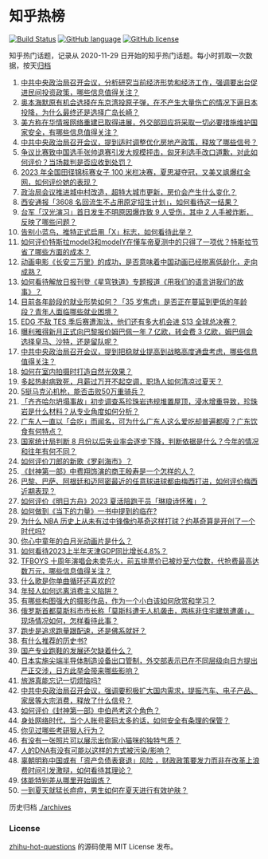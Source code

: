 # 知乎热榜
[![Build Status](https://github.com/ToWeLong/zhihu-hot-questions/workflows/CI/badge.svg)](https://github.com/ToWeLong/zhihu-hot-questions/actions)
[![GitHub language](https://img.shields.io/badge/language-golang-orange.svg)](https://golang.org/)
[![GitHub license](https://img.shields.io/github/license/ToWeLong/zhihu-hot-questions)](https://github.com/ToWeLong/zhihu-hot-questions/blob/main/LICENSE)

知乎热门话题，记录从 2020-11-29 日开始的知乎热门话题。每小时抓取一次数据，按天[归档](./archives)

<!-- BEGIN -->

1. [中共中央政治局召开会议，分析研究当前经济形势和经济工作，强调要出台促进民间投资政策，哪些信息值得关注？](https://www.zhihu.com/question/613707359)
1. [奥本海默原有机会选择在东京湾投原子弹，在不产生大量伤亡的情况下逼日本投降，为什么最终还是选择广岛长崎？](https://www.zhihu.com/question/613324286)
1. [美方称在华情报网络重建已取得进展，外交部回应将采取一切必要措施维护国家安全，有哪些信息值得关注？](https://www.zhihu.com/question/613700145)
1. [中共中央政治局召开会议，提到适时调整优化房地产政策，释放了哪些信号？](https://www.zhihu.com/question/613709823)
1. [争议比赛致中国选手张帅退赛引发大规模抨击，匈牙利选手改口道歉，对此如何评价？当场裁判是否应收到处罚？](https://www.zhihu.com/question/613319262)
1. [2023 年全国田径锦标赛女子 100 米栏决赛，夏思凝夺冠，又美又飒爆红全网，如何评价她的表现？](https://www.zhihu.com/question/613669348)
1. [政治局会议推进城中村改造，超特大城市更新，房价会产生什么变化？](https://www.zhihu.com/question/613690650)
1. [西安通报「3608 名回流生不占用原定招生计划」，如何看待这一结果？](https://www.zhihu.com/question/613749194)
1. [台军「汉光演习」首日发生不明原因爆炸致 9 人受伤，其中 2 人手被炸断，反映了哪些问题？](https://www.zhihu.com/question/613762863)
1. [告别小蓝鸟，推特正式启用「X」标志，如何看待此举？](https://www.zhihu.com/question/613656278)
1. [如何评价特斯拉model3和modelY在懂车帝夏测中的只得了一项优？特斯拉节省了哪些方面的成本？](https://www.zhihu.com/question/613455862)
1. [动画电影《长安三万里》的成功，是否意味着中国动画已经脱离低龄化，走向成熟？](https://www.zhihu.com/question/612859573)
1. [如何看待解放日报刊登《星穹铁道》专题报道《用我们的语言讲我们的故事》？](https://www.zhihu.com/question/613693724)
1. [目前各年龄段的就业形势如何？「35 岁焦虑」是否正在蔓延到更低的年龄段？青年人面临哪些就业困境？](https://www.zhihu.com/question/613561071)
1. [EDG 不敌 TES 季后赛遭淘汰，他们还有多大机会进 S13 全球总决赛？](https://www.zhihu.com/question/613770063)
1. [曝利雅得新月正式向巴黎报价姆巴佩一年 7 亿欧，转会费 3 亿欧，姆巴佩会选择皇马、沙特，还是留队呢？](https://www.zhihu.com/question/613715873)
1. [中共中央政治局召开会议，提到把稳就业提高到战略高度通盘考虑，哪些信息值得关注？](https://www.zhihu.com/question/613708092)
1. [如何在室内拍摄时打造自然光效果？](https://www.zhihu.com/question/610905151)
1. [多起热射病致死，月薪过万开不起空调，职场人如何清凉过夏天？](https://www.zhihu.com/question/613685894)
1. [5挺马克沁机枪，能否击败50万重骑兵？](https://www.zhihu.com/question/610437355)
1. [「齐齐哈尔坍塌事故」初步调查系珍珠岩违规堆置屋顶，浸水增重导致，珍珠岩是什么材料？从专业角度如何分析？](https://www.zhihu.com/question/613699033)
1. [广东人一直以「会吃」而闻名，可为什么广东人这么爱吃却普遍都瘦？广东饮食有何特点？](https://www.zhihu.com/question/604876995)
1. [国家统计局判断 8 月份以后失业率会逐步下降，判断依据是什么？今年的情况和往年有何不同？](https://www.zhihu.com/question/613663823)
1. [如何评价刀郎的新歌《罗刹海市》？](https://www.zhihu.com/question/613552813)
1. [《封神第一部》中费翔饰演的商王殷寿是一个怎样的人？](https://www.zhihu.com/question/612908931)
1. [巴黎、巴萨、阿根廷和迈阿密最近的任意球进球都由梅西打进，如何评价梅西近期表现？](https://www.zhihu.com/question/613443983)
1. [如何评价《明日方舟》2023 夏活陪跑干员「琳琅诗怀雅」？](https://www.zhihu.com/question/613594799)
1. [如何做到《当下的力量》一书中提到的临在?](https://www.zhihu.com/question/39388521)
1. [为什么 NBA 历史上从未有过中锋像约基奇这样打球？约基奇算是开创了一个时代吗?](https://www.zhihu.com/question/605857191)
1. [你心中童年的白月光动画片是什么？](https://www.zhihu.com/question/613472149)
1. [如何看待2023上半年天津GDP同比增长4.8%？](https://www.zhihu.com/question/613293703)
1. [TFBOYS 十周年演唱会未卖先火，前五排票价已被炒至六位数，代抢费最高达数万元，哪些信息值得关注？](https://www.zhihu.com/question/613656299)
1. [什么歌是你单曲循环还喜欢的?](https://www.zhihu.com/question/613577794)
1. [年轻人如何远离消费主义陷阱？](https://www.zhihu.com/question/392634078)
1. [有哪些构图强大的摄影作品，作为一个小白该如何欣赏和学习？](https://www.zhihu.com/question/556243802)
1. [俄罗斯首都莫斯科市市长称「莫斯科遭无人机袭击，两栋非住宅建筑遭袭」，现场情况如何，怎样看待此事？](https://www.zhihu.com/question/613663283)
1. [跑步是追求跑量跟配速，还是佛系就好？](https://www.zhihu.com/question/610857568)
1. [有什么推荐的历史书?](https://www.zhihu.com/question/611713315)
1. [国产专业跑鞋的发展还欠缺着什么？](https://www.zhihu.com/question/572807473)
1. [日本实施尖端半导体制造设备出口管制，外交部表示已在不同层级向日方提出严正交涉，日方此举会带来哪些影响？](https://www.zhihu.com/question/613695422)
1. [旅游真能忘记一切烦恼吗?](https://www.zhihu.com/question/613423882)
1. [中共中央政治局召开会议，强调要积极扩大国内需求，提振汽车、电子产品、家居等大宗消费，释放了什么信号？](https://www.zhihu.com/question/613723008)
1. [如何评价《封神第一部》中伯邑考这个角色？](https://www.zhihu.com/question/613196285)
1. [身处网络时代，当个人账号密码太多的话，如何安全有条理的保管？](https://www.zhihu.com/question/22485083)
1. [你见过哪些考研狠人行为？](https://www.zhihu.com/question/611881403)
1. [有没有一张照片可以展示出你家小猫咪的独特气质？](https://www.zhihu.com/question/613443729)
1. [人的DNA有没有可能以这样的方式被污染/影响？](https://www.zhihu.com/question/613478055)
1. [辜朝明称中国或有「资产负债表衰退」风险 ，财政政策要发力而非在改革上浪费时间引发激辩，如何看待其理论？](https://www.zhihu.com/question/613673771)
1. [体能特别差从哪里开始锻炼？](https://www.zhihu.com/question/611768063)
1. [一到夏天就猛长痘痘，男生如何在夏天进行有效护肤？](https://www.zhihu.com/question/611684817)

<!-- END -->

历史归档 [./archives](./archives)


### License
[zhihu-hot-questions](https://github.com/towelong/zhihu-hot-questions) 的源码使用 MIT License 发布。